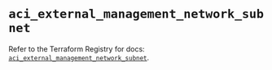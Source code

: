 # `aci_external_management_network_subnet`

Refer to the Terraform Registry for docs: [`aci_external_management_network_subnet`](https://registry.terraform.io/providers/ciscodevnet/aci/2.17.0/docs/resources/external_management_network_subnet).
